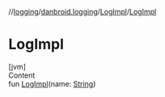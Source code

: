 //[logging](../../../index.md)/[danbroid.logging](../index.md)/[LogImpl](index.md)/[LogImpl](-log-impl.md)



# LogImpl  
[jvm]  
Content  
fun [LogImpl](-log-impl.md)(name: [String](https://kotlinlang.org/api/latest/jvm/stdlib/kotlin/-string/index.html))  



